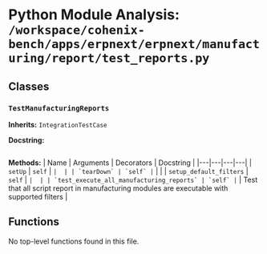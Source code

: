 # Python Module Analysis: `/workspace/cohenix-bench/apps/erpnext/erpnext/manufacturing/report/test_reports.py`

## Classes

### `TestManufacturingReports`
**Inherits:** `IntegrationTestCase`


**Docstring:**
```

```

**Methods:**
| Name | Arguments | Decorators | Docstring |
|---|---|---|---|
| `setUp` | `self` | `` |  |
| `tearDown` | `self` | `` |  |
| `setup_default_filters` | `self` | `` |  |
| `test_execute_all_manufacturing_reports` | `self` | `` | Test that all script report in manufacturing modules are executable with supported filters |





## Functions

No top-level functions found in this file.
